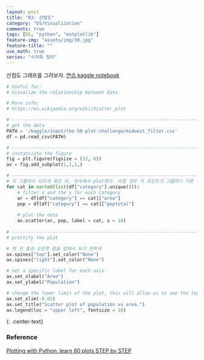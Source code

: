 ```yaml
---
layout: post
title: "03: 산점도"
category: "DS/Visualization"
comments: true
tags: [DS, "python", "matplotlib"]
feature-img: "assets/img/30.jpg"
feature-title: ""
use_math: true
series: "시각화 정리"
---
```


산점도 그래프를 그려보자.
[연습 kaggle notebook](https://www.kaggle.com/wansook0316/plotting-with-python-learn-80-plots-step-by-step/edit)


```python
# Useful for:
# Visualize the relationship between data.

# More info: 
# https://en.wikipedia.org/wiki/Scatter_plot

# ----------------------------------------------------------------------------------------------------
# get the data
PATH = '/kaggle/input/the-50-plot-challenge/midwest_filter.csv' 
df = pd.read_csv(PATH)

# ----------------------------------------------------------------------------------------------------
# instanciate the figure
fig = plt.figure(figsize = (12, 6))
ax = fig.add_subplot(1,1,1,)

# ----------------------------------------------------------------------------------------------------
# 각 그룹마다 다르게 묶은 뒤, 연속해서 plot한다. 이럴 경우 각 포인트가 그룹마다 다른 색으로 칠해진다.
for cat in sorted(list(df["category"].unique())):
    # filter x and the y for each category
    ar = df[df["category"] == cat]["area"]
    pop = df[df["category"] == cat]["poptotal"]
    
    # plot the data
    ax.scatter(ar, pop, label = cat, s = 10)
    
# ----------------------------------------------------------------------------------------------------
# prettify the plot

# 맨 위 줄과 오른쪽 줄을 없애서 보기 편하게
ax.spines["top"].set_color("None") 
ax.spines["right"].set_color("None")

# set a specific label for each axis
ax.set_xlabel("Area") 
ax.set_ylabel("Population")

# change the lower limit of the plot, this will allow us to see the legend on the left
ax.set_xlim(-0.01) 
ax.set_title("Scatter plot of population vs area.")
ax.legend(loc = "upper left", fontsize = 10)
```

[](https://www.kaggleusercontent.com/kf/33240044/eyJhbGciOiJkaXIiLCJlbmMiOiJBMTI4Q0JDLUhTMjU2In0..UQqAYYN5oAT5J_gwTYQuGQ.pagpxxkJjB7A3prEWksN-IZaKEkph9Q17zccLzut4m6hLKd0oH2SexJ2GvGvkMlhTHsJVLg87rAp_2MmG5BFFBChhvgcq26hggsaFTO2MxIMam1PE-mEH6-Uvvh4aGw-NUSQGTcBlAg40peBQAub-5aAaW-ziZYuQRaNs8xCrtvxQathcpkYRZaWN8nSiNvfkGlx7b4tCKYpaacNEOBr90fHv2XX29ZWAKpy-Vz_yzdrwv4W5UbwPjP280KbMvWw56wmFF8F0b6G95OaSpAL4AuEXv-sx7KtHT3SWttWWNhTs74nvhARkGm6b-16iKUwwaoEM7yah6L7ypygUNGBJ0Jv8HBF0W7pw2GNS37qJMXTRWNalFabC3K_D5ySundDZ4SEs_nXuQK8PYuKzp4jllBOoBFxLGnHGZPSeepUNRAemmudE3tZWNyPl5aeOzwXOF0SOk900eT6hEwB3G2RzKrLsxwe2MZKvfeBBq8kzYcqoYZGCiXrxlhQND8GVKF3BkUrdTtfl2abarscUM5v1J9d5-xxBRtBGHk6GoKa4UYUPCeKf2_46uJRKBoDk6moGnviPS8AqZPK1mr0zinBVmOyM6YoXtAEayGsHQEUvFeqIn1ck-ugl2cJboWyglDHHF9ahdL4DNGERe7JxBkGEXHcbLM5Vm6Vyv9g8M-j1Rx9mzMR62gFi5SWzBrZAFBKGOEb3puNUdsOHHXREgIXbQ.zqrlP0L_hTSZJsSQ1DOSqQ/__results___files/__results___40_0.png){: .center-text}

### Reference
[Plotting with Python: learn 80 plots STEP by STEP](https://www.kaggle.com/python10pm/plotting-with-python-learn-80-plots-step-by-step)